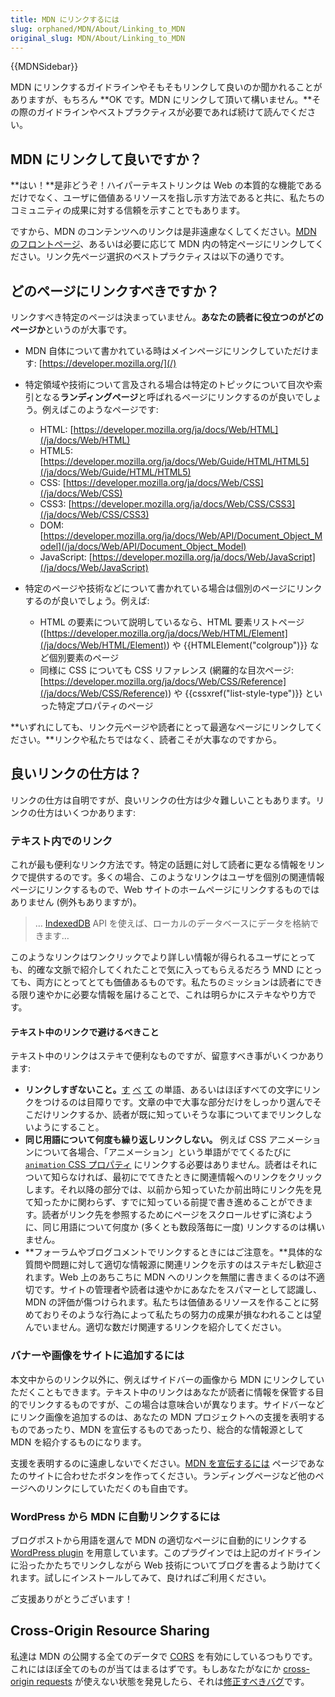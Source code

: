 ```yaml
---
title: MDN にリンクするには
slug: orphaned/MDN/About/Linking_to_MDN
original_slug: MDN/About/Linking_to_MDN
---
```


{{MDNSidebar}}

MDN にリンクするガイドラインやそもそもリンクして良いのか聞かれることがありますが、もちろん **OK です。MDN にリンクして頂いて構いません。**その際のガイドラインやベストプラクティスが必要であれば続けて読んでください。

## MDN にリンクして良いですか？

**はい！**是非どうぞ！ハイパーテキストリンクは Web の本質的な機能であるだけでなく、ユーザに価値あるリソースを指し示す方法であると共に、私たちのコミュニティの成果に対する信頼を示すことでもあります。

ですから、MDN のコンテンツへのリンクは是非遠慮なくしてください。[MDN のフロントページ](/)、あるいは必要に応じて MDN 内の特定ページにリンクしてください。リンク先ページ選択のベストプラクティスは以下の通りです。

## どのページにリンクすべきですか？

リンクすべき特定のページは決まっていません。**あなたの読者に役立つのがどのページか**というのが大事です。

- MDN 自体について書かれている時はメインページにリンクしていただけます: [https://developer.mozilla.org/](/)
- 特定領域や技術について言及される場合は特定のトピックについて目次や索引となる**ランディングページ**と呼ばれるページにリンクするのが良いでしょう。例えばこのようなページです:

  - HTML: [https://developer.mozilla.org/ja/docs/Web/HTML](/ja/docs/Web/HTML)
  - HTML5: [https://developer.mozilla.org/ja/docs/Web/Guide/HTML/HTML5](/ja/docs/Web/Guide/HTML/HTML5)
  - CSS: [https://developer.mozilla.org/ja/docs/Web/CSS](/ja/docs/Web/CSS)
  - CSS3: [https://developer.mozilla.org/ja/docs/Web/CSS/CSS3](/ja/docs/Web/CSS/CSS3)
  - DOM: [https://developer.mozilla.org/ja/docs/Web/API/Document_Object_Model](/ja/docs/Web/API/Document_Object_Model)
  - JavaScript: [https://developer.mozilla.org/ja/docs/Web/JavaScript](/ja/docs/Web/JavaScript)

- 特定のページや技術などについて書かれている場合は個別のページにリンクするのが良いでしょう。例えば:

  - HTML の要素について説明しているなら、HTML 要素リストページ ([https://developer.mozilla.org/ja/docs/Web/HTML/Element](/ja/docs/Web/HTML/Element)) や {{HTMLElement("colgroup")}} など個別要素のページ
  - 同様に CSS についても CSS リファレンス (網羅的な目次ページ: [https://developer.mozilla.org/ja/docs/Web/CSS/Reference](/ja/docs/Web/CSS/Reference)) や {{cssxref("list-style-type")}} といった特定プロパティのページ

**いずれにしても、リンク元ページや読者にとって最適なページにリンクしてください。**リンクや私たちではなく、読者こそが大事なのですから。

## 良いリンクの仕方は？

リンクの仕方は自明ですが、良いリンクの仕方は少々難しいこともあります。リンクの仕方はいくつかあります:

### テキスト内でのリンク

これが最も便利なリンク方法です。特定の話題に対して読者に更なる情報をリンクで提供するのです。多くの場合、このようなリンクはユーザを個別の関連情報ページにリンクするもので、Web サイトのホームページにリンクするものではありません (例外もありますが)。

> … [IndexedDB](/ja/docs/IndexedDB) API を使えば、ローカルのデータベースにデータを格納できます…

このようなリンクはワンクリックでより詳しい情報が得られるユーザにとっても、的確な文脈で紹介してくれたことで気に入ってもらえるだろう MND にとっても、両方にとってとても価値あるものです。私たちのミッションは読者にできる限り速やかに必要な情報を届けることで、これは明らかにステキなやり方です。

#### テキスト中のリンクで避けるべきこと

テキスト中のリンクはステキで便利なものですが、留意すべき事がいくつかあります:

- **リンクしすぎないこと。**[す](/ja/docs/Web/JavaScript/Reference/Statements/do...while) [べ](/ja/docs/Web/CSS/:not) [て](/ja/docs/Web/CSS/:link) の単語、あるいはほぼすべての文字にリンクをつけるのは目障りです。文章の中で大事な部分だけをしっかり選んでそこだけリンクするか、読者が既に知っていそうな事についてまでリンクしないようにすること。
- **同じ用語について何度も繰り返しリンクしない。** 例えば CSS アニメーションについて各場合、「アニメーション」という単語がでてくるたびに [`animation` CSS プロパティ](/ja/docs/Web/CSS/animation) にリンクする必要はありません。読者はそれについて知らなければ、最初にでてきたときに関連情報へのリンクをクリックします。それ以降の部分では、以前から知っていたか前出時にリンク先を見て知ったかに関わらず、すでに知っている前提で書き進めることができます。読者がリンク先を参照するためにページをスクロールせずに済むように、同じ用語について何度か (多くとも数段落毎に一度) リンクするのは構いません。
- **フォーラムやブログコメントでリンクするときにはご注意を。**具体的な質問や問題に対して適切な情報源に関連リンクを示すのはステキだし歓迎されます。Web 上のあちこちに MDN へのリンクを無闇に書きまくるのは不適切です。サイトの管理者や読者は速やかにあなたをスパマーとして認識し、MDN の評価が傷つけられます。私たちは価値あるリソースを作ることに努めておりそのような行為によって私たちの努力の成果が損なわれることは望んでいません。適切な数だけ関連するリンクを紹介してください。

### バナーや画像をサイトに追加するには

本文中からのリンク以外に、例えばサイドバーの画像から MDN にリンクしていただくこともできます。テキスト中のリンクはあなたが読者に情報を保管する目的でリンクするものですが、この場合は意味合いが異なります。サイドバーなどにリンク画像を追加するのは、あなたの MDN プロジェクトへの支援を表明するものであったり、MDN を宣伝するものであったり、総合的な情報源として MDN を紹介するものになります。

支援を表明するのに遠慮しないでください。[MDN を宣伝するには](/docs/MDN/Promote) ページであなたのサイトに合わせたボタンを作ってください。ランディングページなど他のページへのリンクにしていただくのも自由です。

### WordPress から MDN に自動リンクするには

ブログポストから用語を選んで MDN の適切なページに自動的にリンクする [WordPress plugin](/docs/MDN/Promote#WordPress_plugin) を用意しています。このプラグインでは上記のガイドラインに沿ったかたちでリンクしながら Web 技術についてブログを書るよう助けてくれます。試しにインストールしてみて、良ければご利用ください。

ご支援ありがとうございます！

## Cross-Origin Resource Sharing

私達は MDN の公開する全てのデータで [CORS](/ja/docs/HTTP/Access_control_CORS) を有効にしているつもりです。これにはほぼ全てのものが当てはまるはずです。もしあなたがなにか [cross-origin requests](/ja/docs/HTTP/Access_control_CORS) が使えない状態を発見したら、それは[修正すべきバグ](https://bugzilla.mozilla.org/form.mdn)です。
